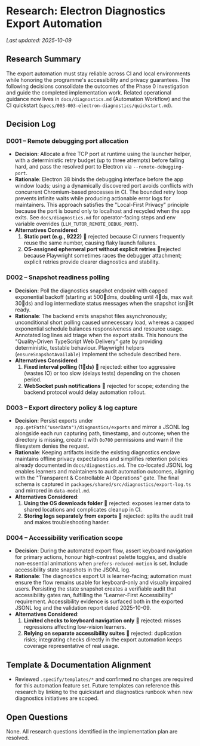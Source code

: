 # Research: Electron Diagnostics Export Automation

_Last updated: 2025-10-09_

## Research Summary
The export automation must stay reliable across CI and local environments while honoring the programme's accessibility and privacy guarantees. The following decisions consolidate the outcomes of the Phase 0 investigation and guide the completed implementation work. Related operational guidance now lives in `docs/diagnostics.md` (Automation Workflow) and the CI quickstart (`specs/003-003-electron-diagnostics/quickstart.md`).

## Decision Log

### D001 – Remote debugging port allocation
- **Decision**: Allocate a free TCP port at runtime using the launcher helper, with a deterministic retry budget (up to three attempts) before failing hard, and pass the resolved port to Electron via `--remote-debugging-port`.
- **Rationale**: Electron 38 binds the debugging interface before the app window loads; using a dynamically discovered port avoids conflicts with concurrent Chromium-based processes in CI. The bounded retry loop prevents infinite waits while producing actionable error logs for maintainers. This approach satisfies the "Local-First Privacy" principle because the port is bound only to localhost and recycled when the app exits. See `docs/diagnostics.md` for operator-facing steps and env variable overrides (`LLM_TUTOR_REMOTE_DEBUG_PORT`).
- **Alternatives Considered**:
  1. **Static port (e.g., 9222)**  rejected because CI runners frequently reuse the same number, causing flaky launch failures.
  2. **OS-assigned ephemeral port without explicit retries**  rejected because Playwright sometimes races the debugger attachment; explicit retries provide clearer diagnostics and stability.

### D002 – Snapshot readiness polling
- **Decision**: Poll the diagnostics snapshot endpoint with capped exponential backoff (starting at 500dms, doubling until 4ds, max wait 30ds) and log intermediate status messages when the snapshot isn9t ready.
- **Rationale**: The backend emits snapshot files asynchronously; unconditional short polling caused unnecessary load, whereas a capped exponential schedule balances responsiveness and resource usage. Annotated log lines aid triage when the export stalls. This honours the "Quality-Driven TypeScript Web Delivery" gate by providing deterministic, testable behaviour. Playwright helpers (`ensureSnapshotAvailable`) implement the schedule described here.
- **Alternatives Considered**:
  1. **Fixed interval polling (1ds)**  rejected: either too aggressive (wastes IO) or too slow (delays tests) depending on the chosen period.
  2. **WebSocket push notifications**  rejected for scope; extending the backend protocol would delay automation rollout.

### D003 – Export directory policy & log capture
- **Decision**: Persist exports under `app.getPath("userData")/diagnostics/exports` and mirror a JSONL log alongside each run capturing path, timestamp, and outcome; when the directory is missing, create it with `0o700` permissions and warn if the filesystem denies the request.
- **Rationale**: Keeping artifacts inside the existing diagnostics enclave maintains offline privacy expectations and simplifies retention policies already documented in `docs/diagnostics.md`. The co-located JSONL log enables learners and maintainers to audit automation outcomes, aligning with the "Transparent & Controllable AI Operations" gate. The final schema is captured in `packages/shared/src/diagnostics/export-log.ts` and mirrored in `data-model.md`.
- **Alternatives Considered**:
  1. **Using the OS downloads folder**  rejected: exposes learner data to shared locations and complicates cleanup in CI.
  2. **Storing logs separately from exports**  rejected: splits the audit trail and makes troubleshooting harder.

### D004 – Accessibility verification scope
- **Decision**: During the automated export flow, assert keyboard navigation for primary actions, honour high-contrast palette toggles, and disable non-essential animations when `prefers-reduced-motion` is set. Include accessibility state snapshots in the JSONL log.
- **Rationale**: The diagnostics export UI is learner-facing; automation must ensure the flow remains usable for keyboard-only and visually impaired users. Persisting the state snapshot creates a verifiable audit that accessibility gates ran, fulfilling the "Learner-First Accessibility" requirement. Accessibility evidence is surfaced both in the exported JSONL log and the validation report dated 2025-10-09.
- **Alternatives Considered**:
  1. **Limited checks to keyboard navigation only**  rejected: misses regressions affecting low-vision learners.
  2. **Relying on separate accessibility suites**  rejected: duplication risks; integrating checks directly in the export automation keeps coverage representative of real usage.

## Template & Documentation Alignment
- Reviewed `.specify/templates/*` and confirmed no changes are required for this automation feature set. Future templates can reference this research by linking to the quickstart and diagnostics runbook when new diagnostics initiatives are scoped.

## Open Questions
None. All research questions identified in the implementation plan are resolved.
